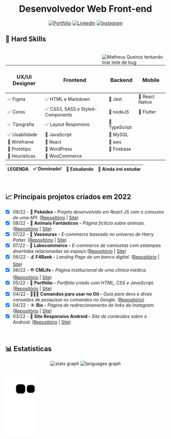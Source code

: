 <div align="center">
 
 # Desenvolvedor Web Front-end
 
[![Portfólio](https://img.shields.io/badge/Portfólio-%23000000.svg?style=for-the-badge&logoColor=#FF7139)](https://matheusqueirozds.dev)
[![LinkedIn](https://img.shields.io/badge/linkedin-%230077B5.svg?style=for-the-badge&logo=linkedin&logoColor=white)](https://www.linkedin.com/in/matheusqueirozds)
[![Instagram](https://img.shields.io/badge/Instagram-%23E4405F.svg?style=for-the-badge&logo=Instagram&logoColor=white)](https://www.instagram.com/matheusqueirozds.dev)
 
</div>

<div>
<h2>💪 Hard Skills</h2>

<br clear="both">
<img align="right" width="200px" src="https://media.giphy.com/media/bGgsc5mWoryfgKBx1u/giphy.gif" title="Matheus Queiroz tentando tirar leite de bug"  />

<div>
 
| <h3>UX/UI Designer</h3> | <h3>Frontend</h3> | <h3>Backend</h3> | <h3>Mobile</h3>
---|---|---|---
✅ Figma | ✅ HTML e Markdown | 🚫 Jest | 🚫 React Native
✅ Cores | ✅ CSS3, SASS e Styled-Components | 🚫 nodeJS | 🚫 Flutter
✅ Tipografia | ✅ Layout Responsivo | 🚫 TypeScript
✅ Usabilidade | 🔄 JavaScript | 🚫 MySQL
🚫 Wireframe | 🔄 React | 🚫 aws
🚫 Protótipo | 🚫 WordPress | 🚫 Firebase
🚫 Heurísticas | 🚫 WooCommerce 
  
LEGENDA | ✅ Dominado! | 🔄 Estudando | 🚫 Ainda irei estudar
:----:|:----:|:----:|:----:
 
</div>
</div>

<br>
 
## 📈 Principais projetos criados em 2022
- [x] 09/22 - 🎱 **Pokédex -** *Projeto desenvolvido em React JS com o consumo de uma API.* ([Repositório](https://github.com/matheusqueirozds/pokedex) | [Site](https://jemison-pokedex8.vercel.app/))
- [x] 08/22 - 🦁 **Animais Fantásticos -** *Página fictícia sobre animais.* ([Repositório](https://github.com/matheusqueirozds/animais-fantasticos) | [Site](https://animais-fantasticos-sigma.vercel.app/))
- [x] 07/22 - 🧹 **Vassourax -** *E-commerce baseado no universo de Harry Potter.* ([Repositório](https://github.com/matheusqueirozds/vassourax) | [Site](https://vassourax.vercel.app/))
- [x] 07/22 - 🛒 **Labecommerce -** *E-commerce de camisetas com estampas divertidas relacionadas ao espaço* ([Repositório](https://github.com/matheusqueirozds/labe-commerce) | [Site](https://general-volcano.surge.sh/))
- [x] 06/22 - 💰 **F4Bank -** *Landing Page de um banco digital.* ([Repositório](https://github.com/matheusqueirozds/f4bank) | [Site](https://futurebank.vercel.app/))
- [x] 06/22 - ⛑ **CMLife -** *Página institucional de uma clínica médica.* ([Repositório](https://github.com/matheusqueirozds/clinica-medica) | [Site](https://clinicamedica.vercel.app/)) 
- [x] 05/22 - 📜 **Portfólio -** *Portfólio criado com HTML, CSS e JavaScript.* ([Repositório](https://github.com/matheusqueirozds/portfolio) | [Site](https://matheusqueirozds.dev))
- [x] 04/22 - 👨🏽‍💻 **Comandos para usar no Git -** *Guia para devs e divas cansados de pesquisar os comandos no Google.* ([Repositório](https://github.com/matheusqueirozds/comandos-git))
- [x] 04/22 - ☀ **Bio -** *Página de redirecionamento de links do Instagram.* ([Repositório](https://github.com/matheusqueirozds/bio-instagram) | [Site](https://bio-matheusqueirozds.vercel.app/))
- [x] 03/22 - 🤖 **Site Responsivo Android -** *Site de conteúdos sobre o Android.* ([Repositório](https://github.com/matheusqueirozds/site-responsivo-android) | [Site](https://site-responsivo-android.vercel.app/))

<br>

<h2>📊 Estatísticas</h2>

<div align="center">
  <img src="https://github-readme-stats.vercel.app/api?hide_title=false&hide_rank=false&show_icons=true&include_all_commits=true&count_private=true&disable_animations=false&theme=react&locale=pt-BR&hide_border=false&username=matheusqueirozds" height="150" alt="stats graph" title="Minhas movimentações no GitHub" />
  <img src="https://github-readme-stats.vercel.app/api/top-langs?locale=pt-BR&hide_title=false&layout=compact&card_width=320&langs_count=5&theme=react&hide_border=false&username=matheusqueirozds" height="150" alt="languages graph" title="Linguagens que mais uso" />
</div>

###

![snake gif](https://github.com/matheusqueirozds/matheusqueirozds/blob/output/github-contribution-grid-snake.svg)


</div>

<br>
